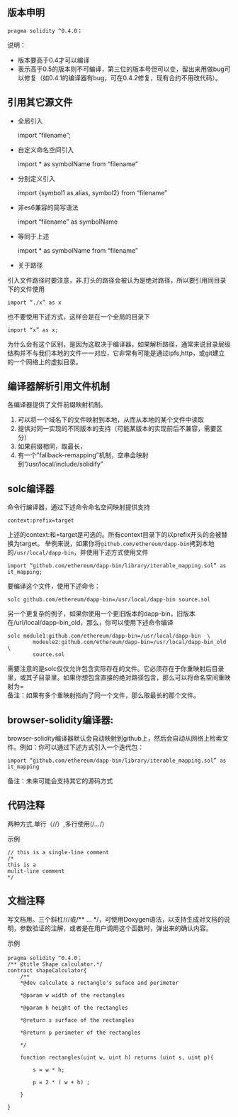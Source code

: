 ## 版本申明

    pragma solidity ^0.4.0；

说明：
* 版本要高于0.4才可以编译
* 表示高于0.5的版本则不可编译，第三位的版本号但可以变，留出来用做bug可以修复（如0.4.1的编译器有bug，可在0.4.2修复，现有合约不用改代码）。

## 引用其它源文件

* 全局引入

    import “filename”;

* 自定义命名空间引入

    import * as symbolName from “filename”

* 分别定义引入

    import  {symbol1 as alias, symbol2} from “filename”

* 非es6兼容的简写语法

    import “filename” as symbolName

* 等同于上述

    import * as symbolName from “filename”

* 关于路径

引入文件路径时要注意，非.打头的路径会被认为是绝对路径，所以要引用同目录下的文件使用

    import “./x” as x

也不要使用下述方式，这样会是在一个全局的目录下

    import “x” as x;

为什么会有这个区别，是因为这取决于编译器，如果解析路径，通常来说目录层级结构并不与我们本地的文件一一对应，它非常有可能是通过ipfs,http，或git建立的一个网络上的虚拟目录。

## 编译器解析引用文件机制

各编译器提供了文件前缀映射机制。

1. 可以将一个域名下的文件映射到本地，从而从本地的某个文件中读取
2. 提供对同一实现的不同版本的支持（可能某版本的实现前后不兼容，需要区分）
3. 如果前缀相同，取最长，
4. 有一个”fallback-remapping”机制，空串会映射到“/usr/local/include/solidify”

## solc编译器

命令行编译器，通过下述命令命名空间映射提供支持

    context:prefix=target

上述的context:和=target是可选的。所有context目录下的以prefix开头的会被替换为target。
举例来说，如果你将`github.com/ethereum/dapp-bin`拷到本地的`/usr/local/dapp-bin`，并使用下述方式使用文件

    import “github.com/ethereum/dapp-bin/library/iterable_mapping.sol” as it_mapping;

要编译这个文件，使用下述命令：

    solc github.com/ethereum/dapp-bin=/usr/local/dapp-bin source.sol

另一个更复杂的例子，如果你使用一个更旧版本的dapp-bin，旧版本在/url/local/dapp-bin_old，那么，你可以使用下述命令编译

    solc module1:github.com/ethereum/dapp-bin=/usr/local/dapp-bin  \
            modeule2:github.com/ethereum/dapp-bin=/usr/local/dapp-bin_old \
            source.sol

需要注意的是solc仅仅允许包含实际存在的文件。它必须存在于你重映射后目录里，或其子目录里。如果你想包含直接的绝对路径包含，那么可以将命名空间重映射为=\
备注：如果有多个重映射指向了同一个文件，那么取最长的那个文件。

## browser-solidity编译器:

browser-solidity编译器默认会自动映射到github上，然后会自动从网络上检索文件。例如：你可以通过下述方式引入一个迭代包：

    import “github.com/ethereum/dapp-bin/library/iterable_mapping.sol” as it_mapping

备注：未来可能会支持其它的源码方式

## 代码注释

两种方式,单行（//）,多行使用(/*…*/)

示例

    // this is a single-line comment
    /*
    this is a
    mulit-line comment
    */

## 文档注释

写文档用。三个斜杠///或/** … */，可使用Doxygen语法，以支持生成对文档的说明，参数验证的注解，或者是在用户调用这个函数时，弹出来的确认内容。

示例

    pragma solidity ^0.4.0；
    /** @title Shape calculator.*/
    contract shapeCalculator{
        /**
        *@dev calculate a rectangle's suface and perimeter

        *@param w width of the rectangles

        *@param h height of the rectangles

        *@return s surface of the rectangles

        *@return p perimeter of the rectangles

        */

        function rectangles(uint w, uint h) returns (uint s, uint p){

            s = w * h;

            p = 2 * ( w + h) ;

        }

    }